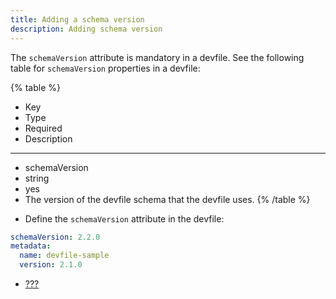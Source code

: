 ```yaml
---
title: Adding a schema version
description: Adding schema version
---
```


The `schemaVersion` attribute is mandatory in a devfile. See the
following table for `schemaVersion` properties in a devfile:

{% table %}
* Key
* Type
* Required
* Description 
---
* schemaVersion
* string
* yes
* The version of the devfile schema that the devfile uses.
{% /table %}

- Define the `schemaVersion` attribute in the devfile:

```yaml
schemaVersion: 2.2.0
metadata:
  name: devfile-sample
  version: 2.1.0
```

- [???](#api-reference.adoc)

